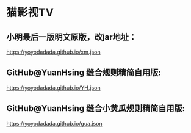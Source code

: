 # 猫影视TV

## 小明最后一版明文原版，改jar地址：

https://yoyodadada.github.io/xm.json

## GitHub@YuanHsing 缝合规则精简自用版:

https://yoyodadada.github.io/YH.json

## GitHub@YuanHsing 缝合小黄瓜规则精简自用版:

https://yoyodadada.github.io/gua.json
